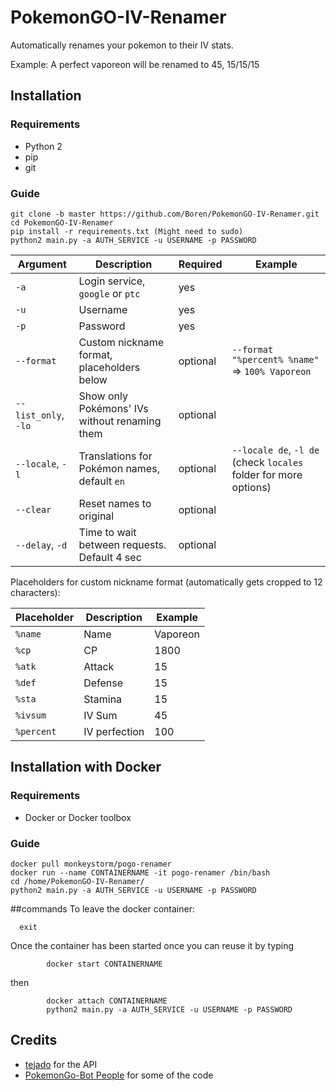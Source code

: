 # PokemonGO-IV-Renamer
Automatically renames your pokemon to their IV stats.

Example:
A perfect vaporeon will be renamed to 45, 15/15/15

## Installation

### Requirements
- Python 2
- pip
- git

### Guide
```
git clone -b master https://github.com/Boren/PokemonGO-IV-Renamer.git
cd PokemonGO-IV-Renamer
pip install -r requirements.txt (Might need to sudo)
python2 main.py -a AUTH_SERVICE -u USERNAME -p PASSWORD
```

| Argument             | Description                                   | Required | Example                                         |
| -------------------- | --------------------------------------------- | -------- | ----------------------------------------------- |
| `-a`                 | Login service, `google` or `ptc`              | yes      |                                                 |
| `-u`                 | Username                                      | yes      |                                                 |
| `-p`                 | Password                                      | yes      |                                                 |
| `--format`           | Custom nickname format, placeholders below    | optional | `--format "%percent% %name"` => `100% Vaporeon` |
| `--list_only`, `-lo` | Show only Pokémons' IVs without renaming them | optional |                                                 |
| `--locale`, `-l`     | Translations for Pokémon names, default `en`  | optional | `--locale de`, `-l de` (check `locales` folder for more options) |
| `--clear`            | Reset names to original                       | optional |                                                 |
| `--delay`, `-d`      | Time to wait between requests. Default 4 sec  | optional |                                                 |

Placeholders for custom nickname format (automatically gets cropped to 12 characters):

| Placeholder | Description    | Example  |
| ----------- | -------------- | -------- |
| `%name`     | Name           | Vaporeon |
| `%cp`       | CP             | 1800     |
| `%atk`      | Attack         | 15       |
| `%def`      | Defense        | 15       |
| `%sta`      | Stamina        | 15       |
| `%ivsum`    | IV Sum         | 45       |
| `%percent`  | IV perfection  | 100      |

## Installation with Docker
### Requirements
  - Docker or Docker toolbox 
  

### Guide
  ```
  docker pull monkeystorm/pogo-renamer
  docker run --name CONTAINERNAME -it pogo-renamer /bin/bash
  cd /home/PokemonGO-IV-Renamer/
  python2 main.py -a AUTH_SERVICE -u USERNAME -p PASSWORD
  ```
##commands
  To leave the docker container:
```
  exit
```
  
  Once the container has been started once you can reuse it by typing
```
        docker start CONTAINERNAME
```
  then
```
        docker attach CONTAINERNAME
        python2 main.py -a AUTH_SERVICE -u USERNAME -p PASSWORD
```
  

## Credits
- [tejado](https://github.com/tejado) for the API
- [PokemonGo-Bot People](https://github.com/PokemonGoF/PokemonGo-Bot) for some of the code
